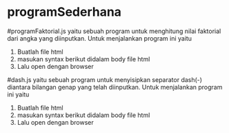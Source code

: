 # programSederhana
#programFaktorial.js yaitu sebuah program untuk menghitung nilai faktorial dari angka yang diinputkan. Untuk menjalankan program ini yaitu 
  1. Buatlah file html
  2. masukan syntax berikut didalam body file html <script src="programFaktorial.js"></script>
  3. Lalu open dengan browser

#dash.js yaitu sebuah program untuk menyisipkan separator dash(-) diantara bilangan genap yang telah diinputkan. Untuk menjalankan program ini yaitu 
  1. Buatlah file html
  2. masukan syntax berikut didalam body file html <script src="dash.js"></script>
  3. Lalu open dengan browser
